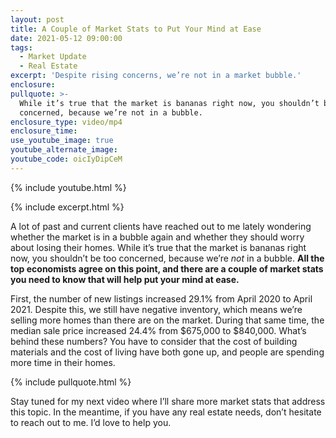 ```yaml
---
layout: post
title: A Couple of Market Stats to Put Your Mind at Ease
date: 2021-05-12 09:00:00
tags:
  - Market Update
  - Real Estate
excerpt: 'Despite rising concerns, we’re not in a market bubble.'
enclosure:
pullquote: >-
  While it’s true that the market is bananas right now, you shouldn’t be too
  concerned, because we’re not in a bubble.
enclosure_type: video/mp4
enclosure_time:
use_youtube_image: true
youtube_alternate_image:
youtube_code: oicIyDipCeM
---
```

{% include youtube.html %}

{% include excerpt.html %}

A lot of past and current clients have reached out to me lately wondering whether the market is in a bubble again and whether they should worry about losing their homes. While it’s true that the market is bananas right now, you shouldn’t be too concerned, because we’re *not* in a bubble. **All the top economists agree on this point, and there are a couple of market stats you need to know that will help put your mind at ease.**&nbsp;

First, the number of new listings increased 29.1% from April 2020 to April 2021. Despite this, we still have negative inventory, which means we’re selling more homes than there are on the market. During that same time, the median sale price increased 24.4% from $675,000 to $840,000. What’s behind these numbers? You have to consider that the cost of building materials and the cost of living have both gone up, and people are spending more time in their homes.

{% include pullquote.html %}

Stay tuned for my next video where I’ll share more market stats that address this topic. In the meantime, if you have any real estate needs, don’t hesitate to reach out to me. I’d love to help you.
